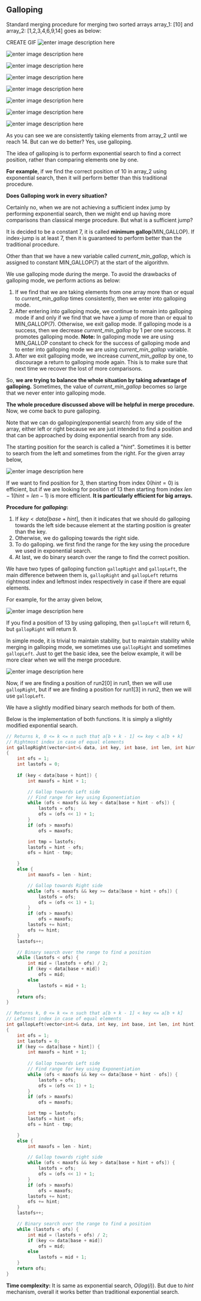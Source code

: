 ## Galloping

Standard merging procedure for merging two sorted arrays array_1: [10] and array_2: [1,2,3,4,6,9,14] goes as below:

CREATE GIF
![enter image description here](https://github.com/KingsGambitLab/Lecture_Notes/blob/master/articles/Akash%20Articles/md/Images/Tim_Sort/11.jpg)

![enter image description here](https://github.com/KingsGambitLab/Lecture_Notes/blob/master/articles/Akash%20Articles/md/Images/Tim_Sort/12.jpg)

![enter image description here](https://github.com/KingsGambitLab/Lecture_Notes/blob/master/articles/Akash%20Articles/md/Images/Tim_Sort/13.jpg)

![enter image description here](https://github.com/KingsGambitLab/Lecture_Notes/blob/master/articles/Akash%20Articles/md/Images/Tim_Sort/14.jpg)

![enter image description here](https://github.com/KingsGambitLab/Lecture_Notes/blob/master/articles/Akash%20Articles/md/Images/Tim_Sort/15.jpg)

![enter image description here](https://github.com/KingsGambitLab/Lecture_Notes/blob/master/articles/Akash%20Articles/md/Images/Tim_Sort/16.jpg)

![enter image description here](https://github.com/KingsGambitLab/Lecture_Notes/blob/master/articles/Akash%20Articles/md/Images/Tim_Sort/17.jpg)

![enter image description here](https://github.com/KingsGambitLab/Lecture_Notes/blob/master/articles/Akash%20Articles/md/Images/Tim_Sort/18.jpg)

As you can see we are consistently taking elements from array_2 until we reach $14$. But can we do better? Yes, use galloping.

The idea of galloping is to perform exponential search to find a correct position, rather than comparing elements one by one.

**For example**, if we find the correct position of $10$ in array_2 using exponential search, then it will perform better than this traditional procedure.

**Does Galloping work in every situation?**

Certainly no, when we are not achieving a sufficient index jump by performing exponential search, then we might end up having more comparisons than classical merge procedure. But what is a sufficient jump?

It is decided to be a constant $7$, it is called **minimum gallop**(MIN_GALLOP). If index-jump is at least 7, then it is guaranteed to perform better than the traditional procedure. 

Other than that we have a new variable called _current_min_gallop_, which is assigned to constant MIN_GALLOP(7) at the start of the algorithm.

We use galloping mode during the merge. To avoid the drawbacks of galloping mode, we perform actions as below:

1. If we find that we are taking elements from one array more than or equal to _current_min_gallop_ times consistently, then we enter into galloping mode.
2. After entering into galloping mode, we continue to remain into galloping mode if and only if we find that we have a jump of more than or equal to MIN_GALLOP(7). Otherwise, we exit gallop mode. If galloping mode is a success, then we decrease _current_min_gallop_ by $1$ per one success. It promotes galloping mode.
    **Note:** In galloping mode we are using MIN_GALLOP constant to check for the success of galloping mode and to enter into galloping mode we are using _current_min_gallop_ variable.
3. After we exit galloping mode, we increase _current_min_gallop_ by one, to discourage a return to galloping mode again. This is to make sure that next time we recover the lost of more comparisons.

So, **we are trying to balance the whole situation by taking advantage of galloping.** Sometimes, the value of _current_min_gallop_ becomes so large that we never enter into galloping mode.

**The whole procedure discussed above will be helpful in merge procedure.** Now, we come back to pure galloping.

Note that we can do galloping(exponential search) from any side of the array, either left or right because we are just intended to find a position and that can be approached by doing exponential search from any side.

The starting position for the search is called a "$hint$". Sometimes it is better to search from the left and sometimes from the right. For the given array below,

![enter image description here](https://github.com/KingsGambitLab/Lecture_Notes/blob/master/articles/Akash%20Articles/md/Images/Tim_Sort/19.jpg)

If we want to find position for $3$, then starting from index 0($hint = 0$) is efficient, but if we are looking for position of $13$ then starting from index $len-1$($hint = len-1$) is more efficient. **It is particularly efficient for big arrays.**

**Procedure for _galloping_:**

 1. If $key < data[base+hint]$, then it indicates that we should do galloping towards the left side because element at the starting position is greater than the key.
 2. Otherwise, we do galloping towards the right side.
 3. To do galloping. we first find the range for the key using the procedure we used in exponential search.
 4. At last, we do binary search over the range to find the correct position.

We have two types of galloping function `gallopRight` and `gallopLeft`, the main difference between them is, `gallopRight` and `gallopLeft` returns rightmost index and leftmost index respectively in case if there are equal elements.

For example, for the array given below,

![enter image description here](https://github.com/KingsGambitLab/Lecture_Notes/blob/master/articles/Akash%20Articles/md/Images/Tim_Sort/110.jpg)

If you find a position of 13 by using galloping, then `gallopLeft` will return 6, but `gallopRight` will return 9.

In simple mode, it is trivial to maintain stability, but to maintain stability while merging in galloping mode, we sometimes use `gallopRight` and sometimes `gallopLeft`. Just to get the basic idea, see the below example, it will be more clear when we will the merge procedure.

![enter image description here](https://github.com/KingsGambitLab/Lecture_Notes/blob/master/articles/Akash%20Articles/md/Images/Tim_Sort/111.jpg)

Now, if we are finding a position of run2[0] in run1, then we will use `gallopRight`, but if we are finding a position for run1[3] in run2, then we will use `gallopLeft`.

We have a slightly modified binary search methods for both of them.

Below is the implementation of both functions. It is simply a slightly modified exponential search.

```cpp
// Returns k, 0 <= k <= n such that a[b + k - 1] <= key < a[b + k]
// Rightmost index in case of equal elements
int gallopRight(vector<int>& data, int key, int base, int len, int hint)
{
    int ofs = 1;
    int lastofs = 0;
    
    if (key < data[base + hint]) {
        int maxofs = hint + 1;

        // Gallop towards Left side
        // Find range for key using Exponentiation
        while (ofs < maxofs && key < data[base + hint - ofs]) {
            lastofs = ofs;
            ofs = (ofs << 1) + 1;
        }
        if (ofs > maxofs)
            ofs = maxofs;

        int tmp = lastofs;
        lastofs = hint - ofs;
        ofs = hint - tmp;

    }
    else {
        int maxofs = len - hint;

        // Gallop towards Right side
        while (ofs < maxofs && key >= data[base + hint + ofs]) {
            lastofs = ofs;
            ofs = (ofs << 1) + 1;
        }
        if (ofs > maxofs)
            ofs = maxofs;
        lastofs += hint;
        ofs += hint;
    }
    lastofs++;

    // Binary search over the range to find a position
    while (lastofs < ofs) {
        int mid = (lastofs + ofs) / 2;
        if (key < data[base + mid])
            ofs = mid;
        else
            lastofs = mid + 1;
    }
    return ofs;
}

// Returns k, 0 <= k <= n such that a[b + k - 1] < key <= a[b + k]
// Leftmost index in case of equal elements
int gallopLeft(vector<int>& data, int key, int base, int len, int hint)
{
    int ofs = 1;
    int lastofs = 0;
    if (key <= data[base + hint]) {
        int maxofs = hint + 1;
        
        // Gallop towards Left side
        // Find range for key using Exponentiation
        while (ofs < maxofs && key <= data[base + hint - ofs]) {
            lastofs = ofs;
            ofs = (ofs << 1) + 1;
        }
        if (ofs > maxofs)
            ofs = maxofs;

        int tmp = lastofs;
        lastofs = hint - ofs;
        ofs = hint - tmp;

    }
    else {
        int maxofs = len - hint;

        // Gallop towards right side
        while (ofs < maxofs && key > data[base + hint + ofs]) {
            lastofs = ofs;
            ofs = (ofs << 1) + 1;
        }
        if (ofs > maxofs)
            ofs = maxofs;
        lastofs += hint;
        ofs += hint;
    }
    lastofs++;

    // Binary search over the range to find a position
    while (lastofs < ofs) {
        int mid = (lastofs + ofs) / 2;
        if (key <= data[base + mid])
            ofs = mid;
        else
            lastofs = mid + 1;
    }
    return ofs;
}

```

**Time complexity:** It is same as exponential search, $O(log(i))$. But due to $hint$ mechanism, overall it works better than traditional exponential search.
